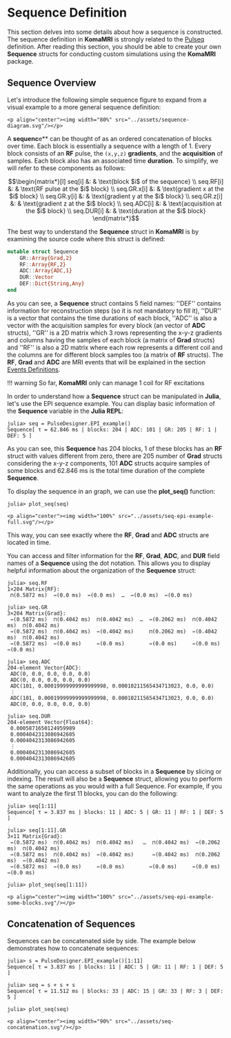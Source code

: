 # Sequence Definition

This section delves into some details about how a sequence is constructed. The sequence definition in **KomaMRI** is strongly related to the [Pulseq](https://pulseq.github.io/index.html) definition. After reading this section, you should be able to create your own **Sequence** structs for conducting custom simulations using the **KomaMRI** package.

## Sequence Overview

Let's introduce the following simple sequence figure to expand from a visual example to a more general sequence definition:
```@raw html
<p align="center"><img width="80%" src="../assets/sequence-diagram.svg"/></p>
```

A **sequenc**e** can be thought of as an ordered concatenation of blocks over time. Each block is essentially a sequence with a length of 1. Every block consists of an **RF** pulse, the ``(x,y,z)`` **gradients**, and the **acquisition** of samples. Each block also has an associated time **duration**. To simplify, we will refer to these components as follows:

```math
\begin{matrix*}[l]
seq[i]      &: & \text{block $i$ of the sequence} \\
seq.RF[i]   &: & \text{RF pulse at the $i$ block} \\
seq.GR.x[i] &: & \text{gradient x at the $i$ block} \\
seq.GR.y[i] &: & \text{gradient y at the $i$ block} \\
seq.GR.z[i] &: & \text{gradient z at the $i$ block} \\
seq.ADC[i]  &: & \text{acquisition at the $i$ block} \\
seq.DUR[i]  &: & \text{duration at the $i$ block}
\end{matrix*}
```

The best way to understand the **Sequence** struct in **KomaMRI** is by examining the source code where this struct is defined:
```julia
mutable struct Sequence
    GR::Array{Grad,2}
    RF::Array{RF,2}
    ADC::Array{ADC,1}
    DUR::Vector
    DEF::Dict{String,Any}
end
```

As you can see, a **Sequence** struct contains 5 field names: ''DEF'' contains information for reconstruction steps (so it is not mandatory to fill it), ''DUR'' is a vector that contains the time durations of each block, ''ADC'' is also a vector with the acquisition samples for every block (an vector of **ADC** structs), ''GR'' is a 2D matrix which 3 rows representing the x-y-z gradients and columns having the samples of each block (a matrix of **Grad** structs) and ''RF'' is also a 2D matrix where each row represents a different coil and the columns are for different block samples too (a matrix of **RF** structs). The **RF**, **Grad** and **ADC** are MRI events that will be explained in the section [Events Definitions](events.md).

!!! warning
    So far, **KomaMRI** only can manage 1 coil for RF excitations

In order to understand how a **Sequence** struct can be manipulated in **Julia**, let's use the EPI sequence example. You can display basic information of the **Sequence** variable in the **Julia REPL**:
```julia-repl
julia> seq = PulseDesigner.EPI_example()
Sequence[ τ = 62.846 ms | blocks: 204 | ADC: 101 | GR: 205 | RF: 1 | DEF: 5 ]
```

As you can see, this **Sequence** has 204 blocks, 1 of these blocks has an **RF** struct with values different from zero, there are 205 number of **Grad** structs considering the x-y-z components, 101 **ADC** structs acquire samples of some blocks and 62.846 ms is the total time duration of the complete **Sequence**.

To display the sequence in an graph, we can use the **plot\_seq()** function:
```julia-repl
julia> plot_seq(seq)
```
```@raw html
<p align="center"><img width="100%" src="../assets/seq-epi-example-full.svg"/></p>
```

This way, you can see exactly where the **RF**, **Grad** and **ADC** structs are located in time.

You can access and filter information for the **RF**, **Grad**, **ADC**, and **DUR** field names of a **Sequence** using the dot notation. This allows you to display helpful information about the organization of the **Sequence** struct:
```julia-repl
julia> seq.RF
1×204 Matrix{RF}:
 ⊓(0.5872 ms)  ⇿(0.0 ms)  ⇿(0.0 ms)  …  ⇿(0.0 ms)  ⇿(0.0 ms)   

julia> seq.GR
3×204 Matrix{Grad}:
 ⇿(0.5872 ms)  ⊓(0.4042 ms)  ⊓(0.4042 ms)  …  ⇿(0.2062 ms)  ⊓(0.4042 ms)  ⊓(0.4042 ms)
 ⇿(0.5872 ms)  ⊓(0.4042 ms)  ⇿(0.4042 ms)     ⊓(0.2062 ms)  ⇿(0.4042 ms)  ⊓(0.4042 ms)
 ⇿(0.5872 ms)  ⇿(0.0 ms)     ⇿(0.0 ms)        ⇿(0.0 ms)     ⇿(0.0 ms)     ⇿(0.0 ms)

julia> seq.ADC
204-element Vector{ADC}:
 ADC(0, 0.0, 0.0, 0.0, 0.0)
 ADC(0, 0.0, 0.0, 0.0, 0.0)
 ADC(101, 0.00019999999999999998, 0.00010211565434713023, 0.0, 0.0)
 ⋮
 ADC(101, 0.00019999999999999998, 0.00010211565434713023, 0.0, 0.0)
 ADC(0, 0.0, 0.0, 0.0, 0.0)

julia> seq.DUR
204-element Vector{Float64}:
 0.0005871650124959989
 0.0004042313086942605
 0.0004042313086942605
 ⋮
 0.0004042313086942605
 0.0004042313086942605
```

Additionally, you can access a subset of blocks in a **Sequence** by slicing or indexing. The result will also be a **Sequence** struct, allowing you to perform the same operations as you would with a full Sequence. For example, if you want to analyze the first 11 blocks, you can do the following:
```julia-repl
julia> seq[1:11]
Sequence[ τ = 3.837 ms | blocks: 11 | ADC: 5 | GR: 11 | RF: 1 | DEF: 5 ]

julia> seq[1:11].GR
3×11 Matrix{Grad}:
 ⇿(0.5872 ms)  ⊓(0.4042 ms)  ⊓(0.4042 ms)   …  ⊓(0.4042 ms)  ⇿(0.2062 ms)  ⊓(0.4042 ms)
 ⇿(0.5872 ms)  ⊓(0.4042 ms)  ⇿(0.4042 ms)      ⇿(0.4042 ms)  ⊓(0.2062 ms)  ⇿(0.4042 ms)
 ⇿(0.5872 ms)  ⇿(0.0 ms)     ⇿(0.0 ms)        ⇿(0.0 ms)     ⇿(0.0 ms)     ⇿(0.0 ms)

julia> plot_seq(seq[1:11])
```
```@raw html
<p align="center"><img width="100%" src="../assets/seq-epi-example-some-blocks.svg"/></p>
```

## Concatenation of Sequences 

Sequences can be concatenated side by side. The example below demonstrates how to concatenate sequences:
```julia-repl
julia> s = PulseDesigner.EPI_example()[1:11]
Sequence[ τ = 3.837 ms | blocks: 11 | ADC: 5 | GR: 11 | RF: 1 | DEF: 5 ]

julia> seq = s + s + s
Sequence[ τ = 11.512 ms | blocks: 33 | ADC: 15 | GR: 33 | RF: 3 | DEF: 5 ]

julia> plot_seq(seq)
```
```@raw html
<p align="center"><img width="90%" src="../assets/seq-concatenation.svg"/></p>
```